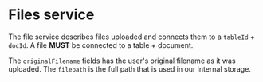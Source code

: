 # Files service
The file service describes files uploaded and connects them to a `tableId` + `docId`. A file **MUST** be connected to a table + document.

The `originalFilename` fields has the user's original filename as it was uploaded. The `filepath` is the full path that is used in our internal storage.
